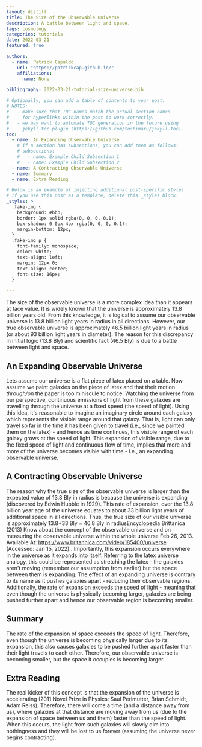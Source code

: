 ```yaml
---
layout: distill
title: The Size of the Observable Universe
description: A battle between light and space.
tags: cosmology
categories: tutorials
date: 2022-03-21
featured: true

authors:
  - name: Patrick Capaldo
    url: "https://patrickcap.github.io/"
    affiliations:
      name: None

bibliography: 2022-03-21-tutorial-size-universe.bib

# Optionally, you can add a table of contents to your post.
# NOTES:
#   - make sure that TOC names match the actual section names
#     for hyperlinks within the post to work correctly.
#   - we may want to automate TOC generation in the future using
#     jekyll-toc plugin (https://github.com/toshimaru/jekyll-toc).
toc:
  - name: An Expanding Observable Universe
    # if a section has subsections, you can add them as follows:
    # subsections:
    #   - name: Example Child Subsection 1
    #   - name: Example Child Subsection 2
  - name: A Contracting Observable Universe
  - name: Summary
  - name: Extra Reading

# Below is an example of injecting additional post-specific styles.
# If you use this post as a template, delete this _styles block.
_styles: >
  .fake-img {
    background: #bbb;
    border: 1px solid rgba(0, 0, 0, 0.1);
    box-shadow: 0 0px 4px rgba(0, 0, 0, 0.1);
    margin-bottom: 12px;
  }
  .fake-img p {
    font-family: monospace;
    color: white;
    text-align: left;
    margin: 12px 0;
    text-align: center;
    font-size: 16px;
  }

---
```


The size of the observable universe is a more complex idea than it appears at face value. It is widely known that the universe is approximately 13.8 billion years old. From this knowledge, it is logical to assume our observable universe is 13.8 billion light years in radius in all directions. However, our true observable universe is approximately 46.5 billion light years in radius (or about 93 billion light years in diameter). The reason for this discrepancy in initial logic (13.8 Bly) and scientific fact (46.5 Bly) is due to a battle between light and space.

## An Expanding Observable Universe

Lets assume our universe is a flat piece of latex placed on a table. Now assume we paint galaxies on the piece of latex and that their motion <i>through/on</i> the paper is too miniscule to notice. Watching the universe from our perspective, continuous emissions of light from these galaxies are travelling through the universe at a fixed speed (the speed of light). Using this idea, it's reasonable to imagine an imaginary circle around each galaxy which represents the visible range around that galaxy. That is, light can only travel so far in the time it has been given to travel (i.e., since we painted them on the latex) - and hence as time continues, this visible range of each galaxy grows at the speed of light. This expansion of visible range, due to the fixed speed of light and continuous flow of time, implies that more and more of the universe becomes visible with time - i.e., an expanding observable universe.

## A Contracting Observable Universe

The reason why the true size of the observable universe is larger than the expected value of 13.8 Bly in radius is because the universe is expanding (discovered by Edwin Hubble in 1929). This rate of expansion, over the 13.8 billion year age of the universe equates to about 33 billion light years of additional space in all directions. Thus, the true size of our visible universe is approximately 13.8+33 Bly = 46.8 Bly in radius<d-footnote>Encyclopedia Brittanica (2013) Know about the concept of the observable universe and on measuring the observable universe within the whole universe Feb 26, 2013. Available At: https://www.britannica.com/video/185400/universe (Accessed: Jan 15, 2022).</d-footnote>. Importantly, this expansion occurs everywhere in the universe as it expands into itself. Referring to the latex universe analogy, this could be represented as stretching the latex - the galaxies aren't moving (remember our assumption from earlier) but the space between them is expanding. The effect of an expanding universe is contrary to its name as it pushes galaxies apart - reducing their observable regions. Additionally, the rate of expansion exceeds the speed of light - meaning that even though the universe is physically becoming larger, galaxies are being pushed further apart and hence our observable region is becoming smaller.

## Summary

The rate of the expansion of space exceeds the speed of light. Therefore, even though the universe is becoming physically larger due to its expansion, this also causes galaxies to be pushed further apart faster than their light travels to each other. Therefore, our observable universe is becoming smaller, but the space it occupies is becoming larger.

## Extra Reading

The real kicker of this concept is that the expansion of the universe is accelerating (2011 Novel Prize in Physics: Saul Perlmutter, Brian Schmidt, Adam Reiss). Therefore, there will come a time (and a distance away from us), where galaxies at that distance are moving away from us (due to the expansion of space between us and them) faster than the speed of light. When this occurs, the light from such galaxies will slowly dim into nothingness and they will be lost to us forever (assuming the universe never begins contracting).

